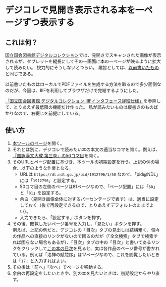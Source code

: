 # デジコレで見開き表示される本を一ページずつ表示する

## これは何？
[国立国会図書館デジタルコレクション](http://dl.ndl.go.jp/)では、見開きでスキャンされた画像が表示されるが、タブレットを縦長にしてその一画面に本の一ページが映るように拡大して読みたい。
視力的にそうしないとつらい。
趣旨としては、[以前書いたもの](https://gist.github.com/piyo-ko/a4af837cd1aa8a660d85164854a4cea6)と同じである。

以前書いたものはローカルでPDFファイルを生成する方法を取るので多少面倒なのだが、今回は、IIIFを利用してブラウザだけで完結するようにした。


[「国立国会図書館 デジタルコレクション IIIFインタフェース詳細仕様」](https://dl.ndl.go.jp/static/files/IIIF_interface_Jp.pdf#page=3)を参照して、とりあえず最低限の機能だけ作った。
私が読みたいものは縦書きのものばかりなので、右綴じを前提にしている。

## 使い方
1. [本ツールのページ](https://piyo-ko.github.io/NDL_page_viewer/page_viewer.html)を開く。
2. それとは別に、デジコレで読みたい本の本文の適当なコマを開く。例えば、[『国訳漢文大成 第三卷』の50コマ目](https://dl.ndl.go.jp/pid/1912796/1/50)を開く。
3. そのURLとページ配置に基づき、本ツールの初期設定を行う。上記の例の場合、以下のような作業となる。
	* URLは `https://dl.ndl.go.jp/pid/1912796/1/50` なので、「pid@NDL」には「`1912796`」と設定する。
	* 50コマ目の左側のページは81ページなので、「ページ配置」には「`50`」と「`81`」を設定する。
	* 余白（見開き画像全体に対するパーセンテージで表す）は、適当に設定しておく（後で再設定できるので、とりあえずデフォルトのままでよい）。
	* 入力できたら、「設定する」ボタンを押す。
4. その後、閲覧したいページ番号を入力し、「見たい」ボタンを押す。<br>例えば、上記の例だと、デジコレの「目次」タブの見出しは結構粗く、個々の作品への直接のリンクがないので困るのだが（「全文検索」タブで検索すれば困らない場合もあるが）、「目次」タブの中の「目次」と書いてあるリンクをクリックして[この本の目次](https://dl.ndl.go.jp/pid/1912796/1/5)を見ると、実は各作品のページ番号が書かれている。例えば「洛神の賦竝序」は17ページなので、これを閲覧したいときは「`17`」と入力すればよい。
5. その後は「前へ」「次へ」でページを移動する。
6. 余白の再設定をしたいときや、別の本を見たいときは、初期設定からやり直す。

